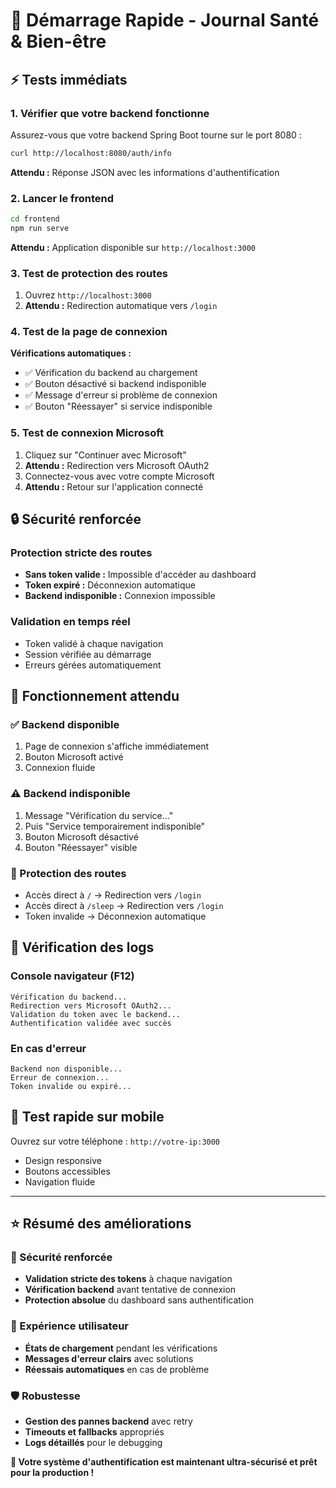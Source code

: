 # 🚀 Démarrage Rapide - Journal Santé & Bien-être

## ⚡ Tests immédiats

### 1. Vérifier que votre backend fonctionne
Assurez-vous que votre backend Spring Boot tourne sur le port 8080 :
```bash
curl http://localhost:8080/auth/info
```
**Attendu :** Réponse JSON avec les informations d'authentification

### 2. Lancer le frontend
```bash
cd frontend
npm run serve
```
**Attendu :** Application disponible sur `http://localhost:3000`

### 3. Test de protection des routes
1. Ouvrez `http://localhost:3000` 
2. **Attendu :** Redirection automatique vers `/login`

### 4. Test de la page de connexion
**Vérifications automatiques :**
- ✅ Vérification du backend au chargement
- ✅ Bouton désactivé si backend indisponible  
- ✅ Message d'erreur si problème de connexion
- ✅ Bouton "Réessayer" si service indisponible

### 5. Test de connexion Microsoft
1. Cliquez sur "Continuer avec Microsoft"
2. **Attendu :** Redirection vers Microsoft OAuth2
3. Connectez-vous avec votre compte Microsoft
4. **Attendu :** Retour sur l'application connecté

## 🔒 Sécurité renforcée

### Protection stricte des routes
- **Sans token valide :** Impossible d'accéder au dashboard
- **Token expiré :** Déconnexion automatique
- **Backend indisponible :** Connexion impossible

### Validation en temps réel
- Token validé à chaque navigation
- Session vérifiée au démarrage
- Erreurs gérées automatiquement

## 🎯 Fonctionnement attendu

### ✅ Backend disponible
1. Page de connexion s'affiche immédiatement
2. Bouton Microsoft activé
3. Connexion fluide

### ⚠️ Backend indisponible  
1. Message "Vérification du service..." 
2. Puis "Service temporairement indisponible"
3. Bouton Microsoft désactivé
4. Bouton "Réessayer" visible

### 🔐 Protection des routes
- Accès direct à `/` → Redirection vers `/login`
- Accès direct à `/sleep` → Redirection vers `/login`  
- Token invalide → Déconnexion automatique

## 🐛 Vérification des logs

### Console navigateur (F12)
```
Vérification du backend...
Redirection vers Microsoft OAuth2...
Validation du token avec le backend...
Authentification validée avec succès
```

### En cas d'erreur
```
Backend non disponible...
Erreur de connexion...
Token invalide ou expiré...
```

## 📱 Test rapide sur mobile

Ouvrez sur votre téléphone : `http://votre-ip:3000`
- Design responsive
- Boutons accessibles
- Navigation fluide

---

## ⭐ Résumé des améliorations

### 🔐 Sécurité renforcée
- **Validation stricte des tokens** à chaque navigation
- **Vérification backend** avant tentative de connexion
- **Protection absolue** du dashboard sans authentification

### 💫 Expérience utilisateur
- **États de chargement** pendant les vérifications
- **Messages d'erreur clairs** avec solutions
- **Réessais automatiques** en cas de problème

### 🛡️ Robustesse
- **Gestion des pannes backend** avec retry
- **Timeouts et fallbacks** appropriés
- **Logs détaillés** pour le debugging

**🎉 Votre système d'authentification est maintenant ultra-sécurisé et prêt pour la production !** 